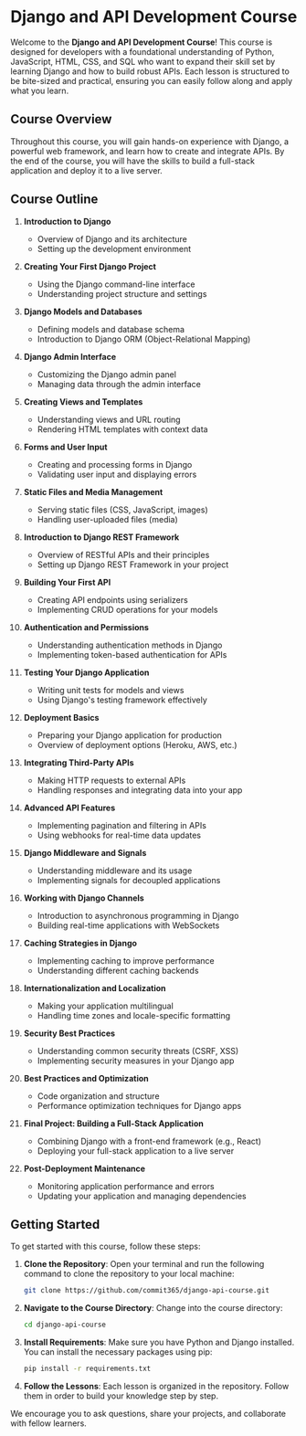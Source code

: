 # Django and API Development Course

Welcome to the **Django and API Development Course**! This course is designed for developers with a foundational understanding of Python, JavaScript, HTML, CSS, and SQL who want to expand their skill set by learning Django and how to build robust APIs. Each lesson is structured to be bite-sized and practical, ensuring you can easily follow along and apply what you learn.

## Course Overview

Throughout this course, you will gain hands-on experience with Django, a powerful web framework, and learn how to create and integrate APIs. By the end of the course, you will have the skills to build a full-stack application and deploy it to a live server.

## Course Outline

1. **Introduction to Django**
   - Overview of Django and its architecture
   - Setting up the development environment

2. **Creating Your First Django Project**
   - Using the Django command-line interface
   - Understanding project structure and settings

3. **Django Models and Databases**
   - Defining models and database schema
   - Introduction to Django ORM (Object-Relational Mapping)

4. **Django Admin Interface**
   - Customizing the Django admin panel
   - Managing data through the admin interface

5. **Creating Views and Templates**
   - Understanding views and URL routing
   - Rendering HTML templates with context data

6. **Forms and User Input**
   - Creating and processing forms in Django
   - Validating user input and displaying errors

7. **Static Files and Media Management**
   - Serving static files (CSS, JavaScript, images)
   - Handling user-uploaded files (media)

8. **Introduction to Django REST Framework**
   - Overview of RESTful APIs and their principles
   - Setting up Django REST Framework in your project

9. **Building Your First API**
   - Creating API endpoints using serializers
   - Implementing CRUD operations for your models

10. **Authentication and Permissions**
    - Understanding authentication methods in Django
    - Implementing token-based authentication for APIs

11. **Testing Your Django Application**
    - Writing unit tests for models and views
    - Using Django's testing framework effectively

12. **Deployment Basics**
    - Preparing your Django application for production
    - Overview of deployment options (Heroku, AWS, etc.)

13. **Integrating Third-Party APIs**
    - Making HTTP requests to external APIs
    - Handling responses and integrating data into your app

14. **Advanced API Features**
    - Implementing pagination and filtering in APIs
    - Using webhooks for real-time data updates

15. **Django Middleware and Signals**
    - Understanding middleware and its usage
    - Implementing signals for decoupled applications

16. **Working with Django Channels**
    - Introduction to asynchronous programming in Django
    - Building real-time applications with WebSockets

17. **Caching Strategies in Django**
    - Implementing caching to improve performance
    - Understanding different caching backends

18. **Internationalization and Localization**
    - Making your application multilingual
    - Handling time zones and locale-specific formatting

19. **Security Best Practices**
    - Understanding common security threats (CSRF, XSS)
    - Implementing security measures in your Django app

20. **Best Practices and Optimization**
    - Code organization and structure
    - Performance optimization techniques for Django apps

21. **Final Project: Building a Full-Stack Application**
    - Combining Django with a front-end framework (e.g., React)
    - Deploying your full-stack application to a live server

22. **Post-Deployment Maintenance**
    - Monitoring application performance and errors
    - Updating your application and managing dependencies

## Getting Started

To get started with this course, follow these steps:

1. **Clone the Repository**: Open your terminal and run the following command to clone the repository to your local machine:

   ```bash
   git clone https://github.com/commit365/django-api-course.git
   ```

2. **Navigate to the Course Directory**: Change into the course directory:

   ```bash
   cd django-api-course
   ```

3. **Install Requirements**: Make sure you have Python and Django installed. You can install the necessary packages using pip:

   ```bash
   pip install -r requirements.txt
   ```

4. **Follow the Lessons**: Each lesson is organized in the repository. Follow them in order to build your knowledge step by step.

We encourage you to ask questions, share your projects, and collaborate with fellow learners.